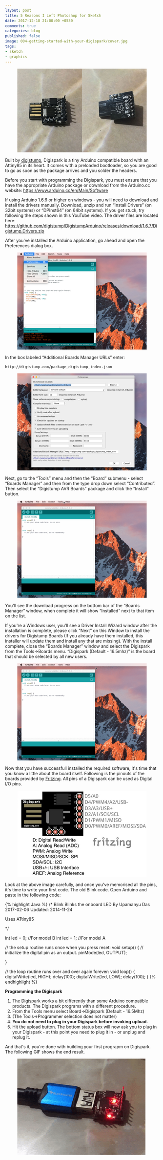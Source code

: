 ```yaml
---
layout: post
title: 5 Reasons I Left Photoshop for Sketch
date: 2017-12-18 21:00:00 +0530
comments: true
categories: blog
published: false
image: 004-getting-started-with-your-digispark/cover.jpg
tags:
- sketch
- graphics
---
```


<figure>
	<img src="/images/posts/004-getting-started-with-your-digispark/000.jpg" alt="Digispark">
</figure>

Built by <a href="http://digistump.com/" target="_blank">digistump</a>, Digispark is a tiny Arduino compatible board with an Attiny85 in its heart. It comes with a preloaded bootloader, so you are good to go as soon as the package arrives and you solder the headers.

Before you start with programming the Digispark, you must ensure that you have the appropriate Arduino package or download from the Arduino.cc website: https://www.arduino.cc/en/Main/Software

If using Arduino 1.6.6 or higher on windows - you will need to download and install the drivers manually. Download, unzip and run “Install Drivers” (on 32bit systems) or “DPInst64” (on 64bit systems). If you get stuck, try following the steps shown in this YouTube video. The driver files are located here: https://github.com/digistump/DigistumpArduino/releases/download/1.6.7/Digistump.Drivers.zip

After you've installed the Arduino application, go ahead and open the Preferences dialog box.

<figure>
	<img src="/images/posts/004-getting-started-with-your-digispark/001.jpg" alt="Arduino Preferences">
</figure>

In the box labeled “Additional Boards Manager URLs” enter:

<pre><code class="language-html">http://digistump.com/package_digistump_index.json
</code></pre>

<figure>
	<img src="/images/posts/004-getting-started-with-your-digispark/002.jpg" alt="Pasting the URL">
</figure>

Next, go to the “Tools” menu and then the “Board” submenu - select “Boards Manager” and then from the type drop down select “Contributed”. Then select the “Digistump AVR Boards” package and click the “Install” button.

<figure>
	<img src="/images/posts/004-getting-started-with-your-digispark/003.gif" alt="Install AVR Boards Package">
</figure>

You'll see the download progress on the bottom bar of the “Boards Manager” window, when complete it will show “Installed” next to that item on the list.

If you're a Windows user, you'll see a Driver Install Wizard window after the installation is complete, please click “Next” on this Window to install the drivers for Digistump Boards (If you already have them installed, this installer will update them and install any that are missing). With the install complete, close the “Boards Manager” window and select the Digispark from the Tools→Boards menu. “Digispark (Default - 16.5mhz)” is the board that should be selected by all new users.

<figure>
	<img src="/images/posts/004-getting-started-with-your-digispark/004.gif" alt="Select the Board">
</figure>

Now that you have successfull installed the required software, it's time that you know a little about the board itself. Following is the pinouts of the boards provided by <a href="http://fritzing.org/home/" target="_blank">Fritzing</a>. All pins of a Digispark can be used as Digital I/O pins.

<figure>
	<img src="/images/posts/004-getting-started-with-your-digispark/digispark.jpg" alt="Select the Board">
</figure>

Look at the above image carefully, and once you've memorised all the pins, it's time to write your first code. The old Blink code. Open Arduino and paste in the following code:

{% highlight Java %}
/* 
  Blink
  Blinks the onboard LED
  By Upamanyu Das 2017-02-06
  Updated: 2014-11-24
  
  Uses ATtiny85
  
*/

int led = 0; //For model B
int led = 1; //For model A

// the setup routine runs once when you press reset:
void setup() {
  // initialize the digital pin as an output.
  pinMode(led, OUTPUT);

}

// the loop routine runs over and over again forever:
void loop() {
  digitalWrite(led, HIGH);
  delay(100);
  digitalWrite(led, LOW);
  delay(100);
}
{% endhighlight %}

**Programming the Digispark**

1. The Digispark works a bit differently than some Arduino compatible products. The Digispark programs with a different procedure.
1. From the Tools menu select Board→Digispark (Default - 16.5Mhz)
1. (The Tools→Programmer selection does not matter)
1. **You do not need to plug in your Digispark before invoking upload.**
1. Hit the upload button. The bottom status box will now ask you to plug in your Digispark - at this point you need to plug it in - or unplug and replug it.

And that's it, you're done with building your first prograpm on Digispark. The following GIF shows the end result.

<figure>
	<img src="/images/posts/004-getting-started-with-your-digispark/demo.gif" alt="Demo">
</figure>